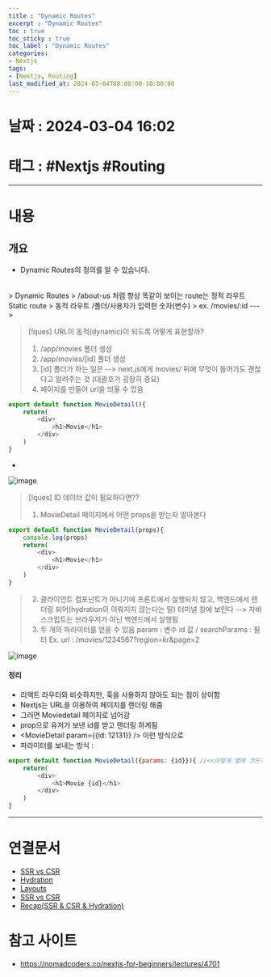 ```yaml
---
title : "Dynamic Routes"
excerpt : "Dynamic Routes"
toc : true
toc_sticky : true
toc_label : "Dynamic Routes"
categories:
- Nextjs
tags:
- [Nextjs, Routing]
last_modified_at: 2024-03-04T08:00:00-10:00:00
---
```


# 날짜 : 2024-03-04 16:02

# 태그 : #Nextjs #Routing 
---

# 내용

## 개요
- Dynamic Routes의 정의를 알 수 있습니다.
<br>
> Dynamic Routes
> /about-us 처럼 항상 똑같이 보이는 route는 정적 라우트 Static route
> 동적 라우트 /폴더/사용자가 입력한 숫자(변수)
> ex. /movies/:id ---> <Movie/>

<br>

> [!ques] URL이 동적(dynamic)이 되도록 어떻게 표현할까?
> 1. /app/movies 폴더 생성
> 2. /app/movies/[id] 폴더 생성
> 3. [id] 폴더가 하는 일은 --> next.js에게 movies/ 뒤에 무엇이 들어가도 괜찮다고 알려주는 것 (대괄호가 굉장히 중요)
> 4. 페이지를 만들어 url을 띄울 수 있음

``` js (/app/(movies)/movies/[id]/page.jsx)
export default function MovieDetail(){
    return(
        <div>
            <h1>Movie</h1>
        </div>
    )
}
```

-   
![image](../../assets/images/Pasted%20image%2020240304165238.png)
<br>
> [!ques] ID 데이터 값이 필요하다면??
> 1. MovieDetail 페이지에서 어떤 props을 받는지 알아본다

``` js
export default function MovieDetail(props){
    console.log(props)
    return(
        <div>
            <h1>Movie</h1>
        </div>
    )
}
```
> 2. 클라이언트 컴포넌트가 아니기에 프론트에서 실행되지 않고, 백엔드에서 렌더링 되어(hydration이 이뤄지지 않는다는 말) 터미널 창에 보인다 --> 자바스크립트는 브라우저가 아닌 백앤드에서 실행됨
> 3. 두 개의 파라미터를 얻을 수 있음 param : 변수 id 값 / searchParams : 필터
> Ex. url : /movies/1234567?region=kr&page=2
>   

![image](../../assets/images/Pasted%20image%2020240305104330.png)
<br>

#### 정리
- 리액트 라우터와 비슷하지만, 훅을 사용하지 않아도 되는 점이 상이함
- Nextjs는 URL을 이용하여 페이지를 렌더링 해줌
- 그러면 Moviedetail 페이지로 넘어감
- prop으로 유저가 보낸 id를 받고 렌더링 하게됨
- <MovieDetail param={{id: 12131}} /> 이런 방식으로
- 파라미터를 보내는 방식 : 

```js
export default function MovieDetail({params: {id}}){ //<<이렇게 옆에 코드처럼 보내기
    return(
        <div>
            <h1>Movie {id}</h1>
        </div>
    )
}
```

---

# 연결문서
- [SSR vs CSR](../../nextjs/nextjs-SSR-vs-CSR)
- [Hydration](../../nextjs/nextjs-Hydration)
- [Layouts](../../nextjs/nextjs-Layouts)
- [SSR vs CSR](../../nextjs/nextjs-SSR-vs-CSR)
- [Recap(SSR & CSR & Hydration)](../../nextjs/nextjs-Recap(SSR-&-CSR-&-Hydration))

# 참고 사이트
- https://nomadcoders.co/nextjs-for-beginners/lectures/4701
